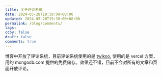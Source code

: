 ```yaml
---
title: 关于评论系统
date: 2024-05-28T19:38:00+08:00
updated: 2024-05-28T19:38:00+08:00
permalink: /blog/comments/
tags: 
ccby: false
draft: false
comments: true
---
```

博客中开放了评论系统，目前评论系统使用的是 [twikoo](https://twikoo.js.org/), 使用的是 vercel 方案，用的 mongodb.com 提供的免费储存。效果还不错，目前不会对所有的文章和页面开放评论。